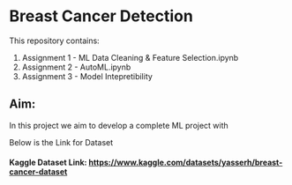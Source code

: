# Breast Cancer Detection

This repository contains:

1. Assignment 1 - ML Data Cleaning & Feature Selection.ipynb
2. Assignment 2 - AutoML.ipynb
3. Assignment 3 - Model Intepretibility

## Aim:
In this project we aim to develop a complete ML project with

Below is the Link for Dataset

#### Kaggle Dataset Link: https://www.kaggle.com/datasets/yasserh/breast-cancer-dataset


